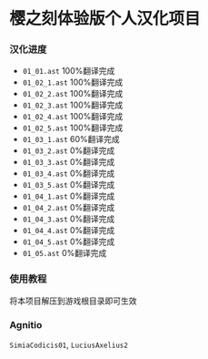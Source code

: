 # 樱之刻体验版个人汉化项目

### 汉化进度

- `01_01.ast` 100%翻译完成
- `01_02_1.ast` 100%翻译完成
- `01_02_2.ast` 100%翻译完成
- `01_02_3.ast` 100%翻译完成
- `01_02_4.ast` 100%翻译完成
- `01_02_5.ast` 100%翻译完成
- `01_03_1.ast` 60%翻译完成
- `01_03_2.ast` 0%翻译完成
- `01_03_3.ast` 0%翻译完成
- `01_03_4.ast` 0%翻译完成
- `01_03_5.ast` 0%翻译完成
- `01_04_1.ast` 0%翻译完成
- `01_04_2.ast` 0%翻译完成
- `01_04_3.ast` 0%翻译完成
- `01_04_4.ast` 0%翻译完成
- `01_04_5.ast` 0%翻译完成
- `01_05.ast` 0%翻译完成

### 使用教程

将本项目解压到游戏根目录即可生效

### Agnitio

`SimiaCodicis01`, `LuciusAxelius2`
